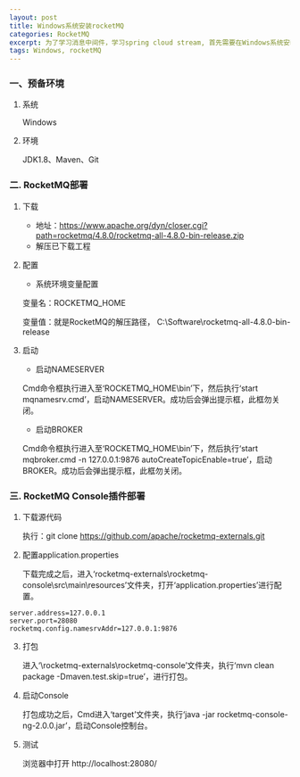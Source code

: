 ```yaml
---
layout: post
title: Windows系统安装rocketMQ
categories: RocketMQ
excerpt: 为了学习消息中间件，学习spring cloud stream, 首先需要在Windows系统安装rocketMQ服务器和控制台。
tags: Windows, rocketMQ
---
```


### 一、预备环境
1. 系统

    Windows

2. 环境

    JDK1.8、Maven、Git
    
### 二. RocketMQ部署

1. 下载

   * 地址：https://www.apache.org/dyn/closer.cgi?path=rocketmq/4.8.0/rocketmq-all-4.8.0-bin-release.zip
   * 解压已下载工程
   
2. 配置

   * 系统环境变量配置
   
   变量名：ROCKETMQ_HOME
   
   变量值：就是RocketMQ的解压路径， C:\Software\rocketmq-all-4.8.0-bin-release

3. 启动
   
   * 启动NAMESERVER
   
   Cmd命令框执行进入至‘ROCKETMQ_HOME\bin’下，然后执行‘start mqnamesrv.cmd’，启动NAMESERVER。成功后会弹出提示框，此框勿关闭。
   
   * 启动BROKER
   
   Cmd命令框执行进入至‘ROCKETMQ_HOME\bin’下，然后执行‘start mqbroker.cmd -n 127.0.0.1:9876 autoCreateTopicEnable=true’，启动BROKER。成功后会弹出提示框，此框勿关闭。
   
### 三. RocketMQ Console插件部署

1. 下载源代码

    执行：git clone https://github.com/apache/rocketmq-externals.git
    
2. 配置application.properties
    
    下载完成之后，进入‘rocketmq-externals\rocketmq-console\src\main\resources’文件夹，打开‘application.properties’进行配置。
    
```properties
server.address=127.0.0.1
server.port=28080
rocketmq.config.namesrvAddr=127.0.0.1:9876
```

3. 打包

   进入‘\rocketmq-externals\rocketmq-console’文件夹，执行‘mvn clean package -Dmaven.test.skip=true’，进行打包。


4. 启动Console

   打包成功之后，Cmd进入‘target’文件夹，执行‘java -jar rocketmq-console-ng-2.0.0.jar’，启动Console控制台。
   
5. 测试

   浏览器中打开 http://localhost:28080/
